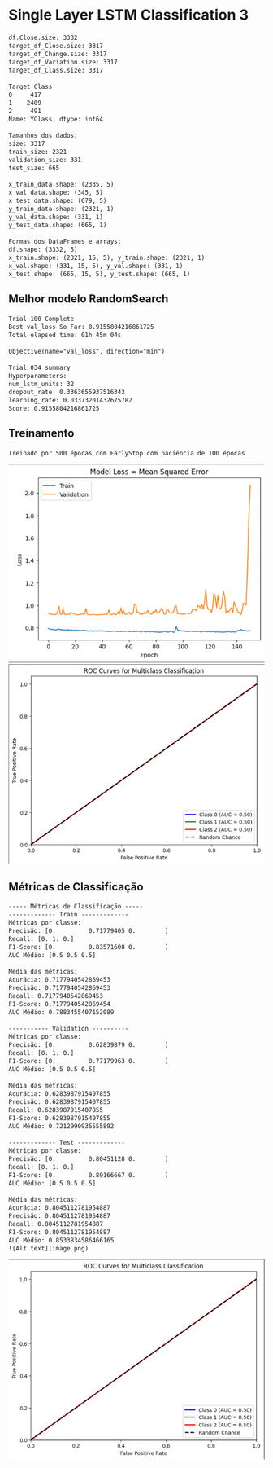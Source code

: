 # Single Layer LSTM Classification 3

    df.Close.size: 3332
    target_df_Close.size: 3317
    target_df_Change.size: 3317
    target_df_Variation.size: 3317
    target_df_Class.size: 3317

    Target Class
    0     417
    1    2409
    2     491
    Name: YClass, dtype: int64

    Tamanhos dos dados:
    size: 3317
    train_size: 2321
    validation_size: 331
    test_size: 665

    x_train_data.shape: (2335, 5)
    x_val_data.shape: (345, 5)
    x_test_data.shape: (679, 5)
    y_train_data.shape: (2321, 1)
    y_val_data.shape: (331, 1)
    y_test_data.shape: (665, 1)

    Formas dos DataFrames e arrays:
    df.shape: (3332, 5)
    x_train.shape: (2321, 15, 5), y_train.shape: (2321, 1)
    x_val.shape: (331, 15, 5), y_val.shape: (331, 1)
    x_test.shape: (665, 15, 5), y_test.shape: (665, 1)

## Melhor modelo RandomSearch
    Trial 100 Complete 
    Best val_loss So Far: 0.9155804216861725
    Total elapsed time: 01h 45m 04s

    Objective(name="val_loss", direction="min")

    Trial 034 summary
    Hyperparameters:
    num_lstm_units: 32
    dropout_rate: 0.3363655937516343
    learning_rate: 0.03373201432675782
    Score: 0.9155804216861725


## Treinamento 
    Treinado por 500 épocas com EarlyStop com paciência de 100 épocas
![Alt text](./img/loss4.png)
![Alt text](image.png)

## Métricas de Classificação

    ----- Métricas de Classificação -----
    ------------- Train -------------
    Métricas por classe:
    Precisão: [0.         0.71779405 0.        ]
    Recall: [0. 1. 0.]
    F1-Score: [0.         0.83571608 0.        ]
    AUC Médio: [0.5 0.5 0.5]

    Média das métricas:
    Acurácia: 0.7177940542869453
    Precisão: 0.7177940542869453
    Recall: 0.7177940542869453
    F1-Score: 0.7177940542869454
    AUC Médio: 0.7883455407152089

    ----------- Validation ----------
    Métricas por classe:
    Precisão: [0.         0.62839879 0.        ]
    Recall: [0. 1. 0.]
    F1-Score: [0.         0.77179963 0.        ]
    AUC Médio: [0.5 0.5 0.5]

    Média das métricas:
    Acurácia: 0.6283987915407855
    Precisão: 0.6283987915407855
    Recall: 0.6283987915407855
    F1-Score: 0.6283987915407855
    AUC Médio: 0.7212990936555892

    ------------- Test -------------
    Métricas por classe:
    Precisão: [0.         0.80451128 0.        ]
    Recall: [0. 1. 0.]
    F1-Score: [0.         0.89166667 0.        ]
    AUC Médio: [0.5 0.5 0.5]

    Média das métricas:
    Acurácia: 0.8045112781954887
    Precisão: 0.8045112781954887
    Recall: 0.8045112781954887
    F1-Score: 0.8045112781954887
    AUC Médio: 0.8533834586466165
    ![Alt text](image.png)
![Alt text](./img/auc4.png)